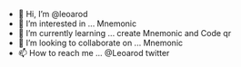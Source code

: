 - 👋 Hi, I’m @leoarod
- 👀 I’m interested in ... Mnemonic
- 🌱 I’m currently learning ... create Mnemonic and Code qr
- 💞️ I’m looking to collaborate on ... Mnemonic 
- 📫 How to reach me ... @Leoarod twitter

<!---
leoarod/leoarod is a ✨ special ✨ repository because its `README.md` (this file) appears on your GitHub profile.
You can click the Preview link to take a look at your changes.
--->
